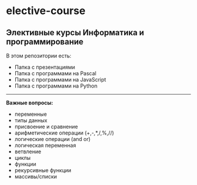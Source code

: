 # elective-course
## Элективные курсы Информатика и программирование

В этом репозитории есть:
* Папка с презентациями
* Папка с программами на Pascal
* Папка с программами на JavaScript
* Папка с программами на Python
  
---  

__Важные вопросы:__  
* переменные
* типы данных
* присвоение и сравнение
* арифметические операции (+,-,*,/,%,//)
* логические операции (and or)
* логическая переменная
* ветвление
* циклы
* функции
* рекурсивные функции
* массивы/списки